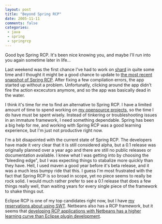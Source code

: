 ```yaml
---
layout: post
title: "Beyond Spring RCP"
date: 2005-11-11
comments: false
categories:
 - java
 - spring
 - springrcp
---
```


Good bye Spring RCP. It's been nice knowing you, and maybe I'll run into you again sometime later in life...

   
   
Last weekend was the first chance I've had to work on [shard](http://shard.codecrate.com) in quite some time and I thought it might be a good chance to update to [the most recent snapshot of Spring RCP](http://maven.codecrate.com/spring-rcp). After fixing a few compilation errors, the app started up without a problem. Unfortunatly, clicking around the app didn't fire the action excecutors anymore, and so the app was basically dead in the water.

   
   
I think it's time for me to find an alternative to Spring RCP. I have a limited amount of time to spend working on [my opensource projects](http://shard.codecrate.com), so the time I do have must be spent wisely. Instead of tinkering or troubleshooting issues in an immature framework, I need something dependable. Spring has been a big help for me, and working with Spring RCP was a good learning experience, but I'm just not productive right now.

   
   
I'm a bit disapointed with the current state of Spring RCP. The developers have made it very clear that it is still considered alpha, but a 0.1 release was originally planned over a year ago and there are still no public releases or documentation available. I knew what I was getting into by choosing the "bleeding edge", but I was expecting things to stabalize more quickly than they have. Hell, I used maven a good year before it's beta release, and it was a much less bumpy ride that this. I guess I'm most frustrated with the fact that Spring RCP is so broad in scope, yet no piece seems to really be rock solid. I would much rather prefer to see a 0.1 release that does a few things really well, than waiting years for every single piece of the framework to shake things out.

   
   
Eclipse RCP is one of my top candidates right now, but I have [my reservations about using SWT](http://jroller.com/page/wireframe/?anchor=no_jsr_for_swt). Netbeans also has a RCP framework, but it seems that [developing RCP applications with Netbeans has a higher learning curve than Eclipse plugin development](http://blogs.sun.com/roller/page/dreamwords/20050328).

